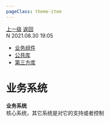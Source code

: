 ```yaml
---
pageClass: theme-item
---
```

<div class="extend-header">
    <div class="info">
        <div class="record">
            <a class="back" href="./">上一级</a>
            <a class="back" href="./">返回</a>
        </div>        
        <div class="mini">
            <span>N 2021.08.30 19:05</span>
        </div>
    </div>
    <div class="content"><div class="custom-block children"><ul><li><a href="/frontend/layerBusiness/systemBusiness/componentBusiness/">业务组件</a></li><li><a href="/frontend/layerBusiness/systemBusiness/libraryPublic/">公共库</a></li><li><a href="/frontend/layerBusiness/systemBusiness/libraryThird/">第三方库</a></li></ul></div></div>
</div>
<div class="content-header">
<h1>业务系统</h1><strong>业务系统</strong>
<summary class="desc">核心系统，其它系统是对它的支持或者控制</summary>
</div>
<div class="static-content">


</div>